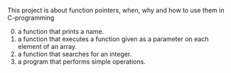 This project is about function pointers, when, why and how to use them in C-programming
 
0. a function that prints a name.
1. a function that executes a function given as a parameter on each element of an array.
2.  a function that searches for an integer.
3. a program that performs simple operations.
